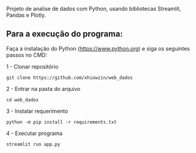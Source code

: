 Projeto de analise de dados com Python, usando bibliotecas Streamlit, Pandas e Plotly.

## Para a execução do programa:
 Faça a instalação do Python (https://www.python.org) e siga os seguintes passos no CMD:

1 - Clonar repositório
```
git clone https://github.com/xhiowzin/web_dados
```
2 - Entrar na pasta do arquivo
```
cd web_dados
```
3 - Instalar requerimento
```
python -m pip install -r requirements.txt
```
4 - Executar programa
```
streamlit run app.py
```
